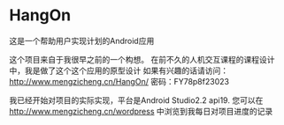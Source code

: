 # HangOn
这是一个帮助用户实现计划的Android应用

这个项目来自于我很早之前的一个构想。
在前不久的人机交互课程的课程设计中，我是做了这个这个应用的原型设计
如果有兴趣的话请访问：http://www.mengzicheng.cn/HangOn/
密码：FY78p8f23023

我已经开始对项目的实际实现，平台是Android Studio2.2 api19.
您可以在 http://www.mengzicheng.cn/wordpress 中浏览到我每日对项目进度的记录

